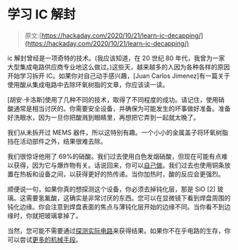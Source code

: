 # 学习 IC 解封

> 原文:[https://hackaday.com/2020/10/21/learn-ic-decapping/](https://hackaday.com/2020/10/21/learn-ic-decapping/)

ic 解封曾经是一项奇特的技术。(我应该知道，在 20 世纪 80 年代，我曾为一家大型集成电路供应商专业地这么做过。)这些天，越来越多的人因为各种各样的原因开始学习拆开 IC。如果你对自己动手感兴趣，[Juan Carlos Jimenez]有一篇关于使用酸从集成电路中去除环氧树脂的文章，你应该读一读。

[胡安·卡洛斯]使用了几种不同的技术，取得了不同程度的成功。请记住，使用硝酸通常是相当讨厌的。你需要安全设备，并确保为可能发生的坏事做好准备。准备好洗眼水，因为一旦你把酸溅到眼睛里，再想把它弄到一起就太晚了。

我们从未拆开过 MEMS 器件，所以这特别有趣。一个小小的金属盖子将环氧树脂挡在活动部件之外，结果很难去除。

我们很惊讶他用了 69%的硝酸。我们过去使用白色发烟硝酸，但现在可能有点难以获得，因为它与爆炸物有关。话说回来，你可以[自己做](https://hackaday.com/2017/07/07/anyone-need-a-little-fuming-nitric-acid/)。我们过去也使用铜条放置在热板和设备之间，以获得更好的热传递。当你加热时，酸的反应会更强烈。

顺便说一句，如果你真的想探测这个设备，你必须去掉钝化层，那是 SiO [2] 玻璃。这需要氢氟酸，这确实是非常讨厌的东西。您可以在显微镜下看到焊盘周围的钝化边缘。你会注意到焊盘表面的焦点与薄钝化层开始的边缘不同。当你看不到边缘时，你就把玻璃拿掉了。

当然，您可能不需要通过[探测实际电路](https://hackaday.com/2018/04/12/dumping-arcade-roms-the-hard-way/)来获得结果。如果你不在乎电路的生存，你可以尝试[更多的机械手段](https://hackaday.com/2020/03/11/chip-decapping-the-easy-way/)。